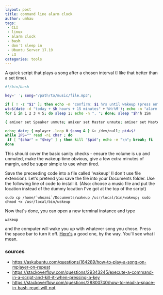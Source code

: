 ```yaml
---
layout: post
title: command line alarm clock
author: umhau
tags: 
 - CLI 
 - linux 
 - alarm clock 
 - bash
 - don't sleep in
 - Ubuntu Server 17.10
 - i3
categories: tools
---
```


A quick script that plays a song after a chosen interval (I like that better than a set time). 

```bash
#!/bin/bash

key=' '; song="/path/to/music/file.mp3"; 

if [ ! -z "$1" ]; then echo -n "confirm: $1 hrs until wakeup (press enter)"; read; h=$1; else h='8'; fi
wt=$(date -d "today + $h hours + 15 minutes" +'%H:%M'); echo -n "alarm will sound at $wt"; 
for i in 1 2 3 4 5; do sleep 1; echo -n ". "; done; sleep "$h"h 15m 

{ amixer set Speaker unmute; amixer set Master unmute; amixer set Master 100%; amixer set Speaker 100%; } &> /dev/null

echo; date; { mplayer -loop 0 $song & } &> /dev/null; pid=$!
while IFS="" read -n1 char ; do
 if [ "$char" = "$key" ] ; then kill "$pid"; echo -e "\n"; break; fi
done
```

This should cover the basic sanity checks - ensure the volume is up and unmuted, make the wakeup time obvious, give a few extra minutes of margin, and be super simple to use when tired.

Save the preceeding code into a file called 'wakeup' (I don't use file extension). Let's pretend you save the file into your Documents folder.  Use the following line of code to install it.  (Also: choose a music file and put the location instead of the dummy location I've got at the top of the script)

    sudo cp /home/`whoami`/Documents/wakeup /usr/local/bin/wakeup; sudo chmod +x /usr/local/bin/wakeup

Now that's done, you can open a new terminal instance and type 

    wakeup

and the computer will wake you up with whatever song you chose.  Press the space bar to turn it off.  [Here's](https://www.youtube.com/watch?v=McdMwOV0y6c) a good one, by the way.  You'll see what I mean. 

### sources

* https://askubuntu.com/questions/164289/how-to-play-a-song-on-mplayer-on-repeat
* https://stackoverflow.com/questions/29343245/execute-a-command-in-a-script-and-kill-it-when-pressing-a-key
* https://stackoverflow.com/questions/28800740/how-to-read-a-space-in-bash-read-will-not
